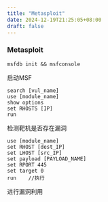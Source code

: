 ```yaml
---
title: "Metasploit"
date: 2024-12-19T21:25:05+08:00
draft: false
---
```


### Metasploit
```shell
msfdb init && msfconsole
```
启动MSF
```shell
search [vul_name]
use [module_name]
show options
set RHOSTS [IP]
run
```
检测靶机是否存在漏洞
```shell
use [module_name]
set RHOST [dest_IP]
set LHOST [src_IP]
set payload [PAYLOAD_NAME]
set RPORT 445
set target 0 
run    //执行
```
进行漏洞利用